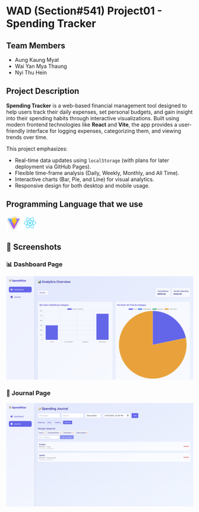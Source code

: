 # WAD (Section#541) Project01 - Spending Tracker

## Team Members
- Aung Kaung Myat
- Wai Yan Mya Thaung
- Nyi Thu Hein

## Project Description

**Spending Tracker** is a web-based financial management tool designed to help users track their daily expenses, set personal budgets, and gain insight into their spending habits through interactive visualizations. Built using modern frontend technologies like **React** and **Vite**, the app provides a user-friendly interface for logging expenses, categorizing them, and viewing trends over time.

This project emphasizes:

* Real-time data updates using `localStorage` (with plans for later deployment via GitHub Pages).
* Flexible time-frame analysis (Daily, Weekly, Monthly, and All Time).
* Interactive charts (Bar, Pie, and Line) for visual analytics.
* Responsive design for both desktop and mobile usage.

## Programming Language that we use
<img src="https://raw.githubusercontent.com/github/explore/main/topics/vite/vite.png" width="40" /> <img src="https://raw.githubusercontent.com/github/explore/main/topics/react/react.png" width="40" />

## 📸 Screenshots

### 📊 Dashboard Page
![Dashboard Screenshot](./screen_shot/dashboard.png)

### 📘 Journal Page
![Journal Screenshot](./screen_shot/journal.png)
